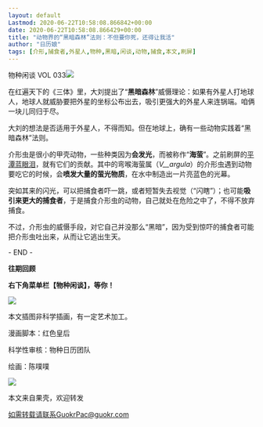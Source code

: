 ```yaml
---
layout: default
Lastmod: 2020-06-22T10:58:08.866842+00:00
date: 2020-06-22T10:58:08.866429+00:00
title: "动物界的“黑暗森林”法则：不但要你死，还得让我活"
author: "日历娘"
tags: [介形,捕食者,外星人,物种,黑暗,闲谈,动物,捕食,本文,刷屏]
---
```


  

物种闲谈 VOL 033![](https://images.weserv.nl/?url=https%3A//mmbiz.qpic.cn/mmbiz_jpg/XsIwRJdqcdtviavib7fsOosErBSBQbeCp5rWELn09q7uEOPSNMdnfYWZYzmjwPGYaK05ibXebnCQnJicKRqZhTpSgw/640%3Fwx_fmt%3Djpeg)

在红遍天下的《三体》里，大刘提出了“**黑暗森林**”威慑理论：如果有外星人打地球人，地球人就威胁要把外星的坐标公布出去，吸引更强大的外星人来连锅端。咱俩一块儿同归于尽。

大刘的想法是否适用于外星人，不得而知。但在地球上，确有一些动物实践着“黑暗森林”法则。

介形虫是很小的甲壳动物，一些种类因为**会发光**，而被称作“**海萤**”。之前刷屏的[平潭蓝眼泪](http://mp.weixin.qq.com/s?__biz=MzA5MjMzOTY4Mw==&mid=2653006383&idx=2&sn=23542b2c2b91a14c8d1e991febbcdacf&chksm=8bbba6a3bccc2fb591d7248702be7f88b7a386a6d2b9385cb8fea64f80ecc702d94797a62b1c&scene=21#wechat_redirect)，就有它们的贡献。其中的弯喉海萤属（_V__argula_）的介形虫遇到动物要吃它的时候，会**喷发大量的萤光物质**，在水中制造出一片亮蓝色的光幕。

突如其来的闪光，可以把捕食者吓一跳，或者短暂失去视觉（“闪瞎”）；也可能**吸引来更大的捕食者**，于是捕食介形虫的动物，自己就处在危险之中了，不得不放弃捕食。

不过，介形虫的威慑手段，对它自己并没那么“黑暗”，因为受到惊吓的捕食者可能把介形虫吐出来，从而让它逃出生天。

\- END -   

  

**往期回顾**

**右下角菜单栏【物种闲谈】，等你！**  

![](https://images.weserv.nl/?url=https%3A//mmbiz.qpic.cn/mmbiz_jpg/XsIwRJdqcdt5O11WXI5GxhcK4Qo6XIjAeUfJb9QXiaIia0v0rXN9L3HVs3J8onAuUMKHVSU7RzbEJNLgoVlcrSPw/640%3Fwx_fmt%3Djpeg)

本文插图非科学插画，有一定艺术加工。

漫画脚本：红色皇后

科学性审核：物种日历团队

绘画：陈噗噗

![](https://images.weserv.nl/?url=https%3A//mmbiz.qpic.cn/mmbiz_jpg/XsIwRJdqcduY6WoiaA7x7B1Ow08iaP55155fknhnK8b1qtc2KcpPwiaaxV1mHEPztDUibJ5ia9kdwojUI6P4icC0KKug/640%3Fwx_fmt%3Djpeg)  

本文来自果壳，欢迎转发  

如需转载请联系GuokrPac@guokr.com

